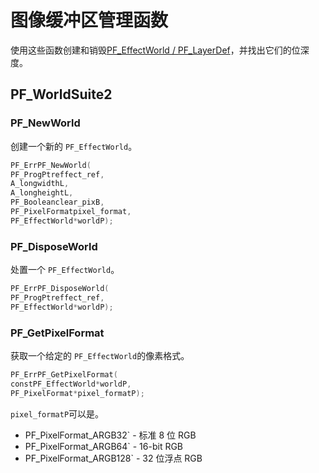 # 图像缓冲区管理函数

使用这些函数创建和销毁[PF_EffectWorld / PF_LayerDef](../effect-basics/PF_EffectWorld.html)，并找出它们的位深度。

## PF_WorldSuite2

### PF_NewWorld

创建一个新的 `PF_EffectWorld`。

```cpp
PF_ErrPF_NewWorld(
PF_ProgPtreffect_ref,
A_longwidthL,
A_longheightL,
PF_Booleanclear_pixB,
PF_PixelFormatpixel_format,
PF_EffectWorld*worldP);
```

### PF_DisposeWorld

处置一个 `PF_EffectWorld`。

```cpp
PF_ErrPF_DisposeWorld(
PF_ProgPtreffect_ref,
PF_EffectWorld*worldP);
```

### PF_GetPixelFormat

获取一个给定的 `PF_EffectWorld`的像素格式。

```cpp
PF_ErrPF_GetPixelFormat(
constPF_EffectWorld*worldP,
PF_PixelFormat*pixel_formatP);
```

`pixel_formatP`可以是。

- PF_PixelFormat_ARGB32` - 标准 8 位 RGB
- PF_PixelFormat_ARGB64` - 16-bit RGB
- PF_PixelFormat_ARGB128` - 32 位浮点 RGB
